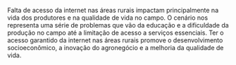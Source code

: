 Falta de acesso da internet nas áreas rurais impactam principalmente na vida dos produtores e na qualidade de vida no campo. O cenário nos representa uma série de problemas que vão da educação e a dificuldade da produção no campo até a limitação de acesso a serviços essenciais. Ter o acesso garantido da internet nas áreas rurais promove o desenvolvimento socioeconômico, a inovação do agronegócio e a melhoria da qualidade de vida. 
